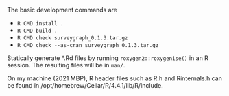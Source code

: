 The basic development commands are

* `R CMD install .`
* `R CMD build .`
* `R CMD check surveygraph_0.1.3.tar.gz` 
* `R CMD check --as-cran surveygraph_0.1.3.tar.gz` 

Statically generate \*.Rd files by running `roxygen2::roxygenise()` in an R
session. The resulting files will be in `man/`. 

On my machine (2021 MBP), R header files such as R.h and Rinternals.h can be
found in /opt/homebrew/Cellar/R/4.4.1/lib/R/include.
